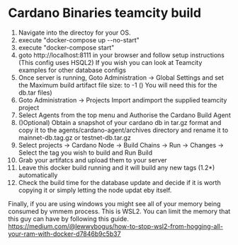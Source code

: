 # Cardano Binaries teamcity build
1. Navigate into the directoy for your OS.
2. execute "docker-compose up --no-start"
3. execute "docker-compose start"
4. goto http://localhost:8111 in your browser and follow setup instructions (This config uses HSQL2) If you wish you can look at Teamcity examples for other database configs
5. Once server is running, Goto Administration -> Global Settings and set the Maximum build artifact file size: to -1 () You will need this for the db.tar files)
6. Goto Administration -> Projects Import andimport the supplied teamcity project
7. Select Agents from the top menu and Authorise the Cardano Build Agent
9. ()Optional) Obtain a snapshot of your cardano db in tar.gz format and copy it to the agents/cardano-agent/archives directory and rename it to mainnet-db.tag.gz or testnet-db.tar.gz
10. Select projects -> Cardano Node -> Build Chains -> Run -> Changes -> Select the tag you wish to build and Run Build
11. Grab your artifatcs and upload them to your server
12. Leave this docker build running and it will build any new tags (1.2*) automatically 
13. Check the build time for the database update and decide if it is worth copying it or simply letting the node updat eby itself.

Finally, if you are using windows you might see all of your memory being consumed by vmmem process. This is WSL2.
You can limit the memory that this guy can have by following this guide.
https://medium.com/@lewwybogus/how-to-stop-wsl2-from-hogging-all-your-ram-with-docker-d7846b9c5b37
